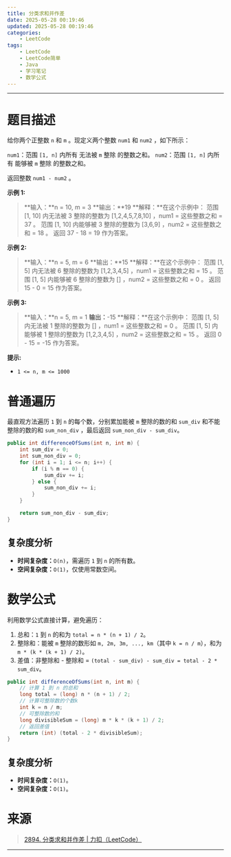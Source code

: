```yaml
---
title: 分类求和并作差
date: 2025-05-28 00:19:46
updated: 2025-05-28 00:19:46
categories:
    - LeetCode
tags:
    - LeetCode
    - LeetCode简单
    - Java
    - 学习笔记
    - 数学公式
---
```

---

# 题目描述

给你两个正整数 `n` 和 `m` 。现定义两个整数 `num1` 和 `num2` ，如下所示：

`num1`：范围 `[1, n]` 内所有 无法被 `m` 整除 的整数之和。
`num2`：范围 `[1, n]` 内所有 能够被 `m` 整除 的整数之和。

返回整数 `num1 - num2` 。

**示例 1:**
> **输入：**n = 10, m = 3
> **输出：**19
> **解释：**在这个示例中：
> 范围 [1, 10] 内无法被 3 整除的整数为 [1,2,4,5,7,8,10] ，num1 = 这些整数之和 = 37 。
> 范围 [1, 10] 内能够被 3 整除的整数为 [3,6,9] ，num2 = 这些整数之和 = 18 。
> 返回 37 - 18 = 19 作为答案。

**示例 2:**
> **输入：**n = 5, m = 6
> **输出：**15
> **解释：**在这个示例中：
> 范围 [1, 5] 内无法被 6 整除的整数为 [1,2,3,4,5] ，num1 = 这些整数之和 =  15 。
> 范围 [1, 5] 内能够被 6 整除的整数为 [] ，num2 = 这些整数之和 = 0 。
> 返回 15 - 0 = 15 作为答案。

**示例 3:**
> **输入：**n = 5, m = 1
> **输出：**-15
> **解释：**在这个示例中：
> 范围 [1, 5] 内无法被 1 整除的整数为 [] ，num1 = 这些整数之和 = 0 。 
> 范围 [1, 5] 内能够被 1 整除的整数为 [1,2,3,4,5] ，num2 = 这些整数之和 = 15 。
> 返回 0 - 15 = -15 作为答案。

**提示:**
* `1 <= n, m <= 1000`

<!-- more -->

# 普通遍历

最直观方法遍历 `1` 到 `n` 的每个数，分别累加能被 `m` 整除的数的和 `sum_div` 和不能整除的数的和 `sum_non_div` ，最后返回 `sum_non_div - sum_div`。

```java
public int differenceOfSums(int n, int m) {
    int sum_div = 0;
    int sum_non_div = 0;
    for (int i = 1; i <= n; i++) {
        if (i % m == 0) {
            sum_div += i;
        } else {
            sum_non_div += i;
        }
    }

    return sum_non_div - sum_div;
}
```

## 复杂度分析

* **时间复杂度：**`O(n)`，需遍历 `1` 到 `n` 的所有数。
* **空间复杂度：**`O(1)`，仅使用常数空间。

# 数学公式

利用数学公式直接计算，避免遍历：

1. 总和：`1` 到 `n` 的和为 `total = n * (n + 1) / 2`。
2. 整除和：能被 `m` 整除的数形如 `m, 2m, 3m, ..., km`（其中 `k = n / m`），和为 `m * (k * (k + 1) / 2)`。
3. 差值：非整除和 - 整除和 = `(total - sum_div) - sum_div = total - 2 * sum_div`。

```java
public int differenceOfSums(int n, int m) {
    // 计算 1 到 n 的总和
    long total = (long) n * (n + 1) / 2;
    // 计算可整除数的个数k
    int k = n / m;
    // 可整除数的和
    long divisibleSum = (long) m * k * (k + 1) / 2;
    // 返回差值
    return (int) (total - 2 * divisibleSum);
}
```

## 复杂度分析

* **时间复杂度：**`O(1)`。
* **空间复杂度：**`O(1)`。


# 来源

> [2894. 分类求和并作差 | 力扣（LeetCode）][1]

---

[1]: https://leetcode.cn/problems/divisible-and-non-divisible-sums-difference/description/ "2894. 分类求和并作差 | 力扣（LeetCode）"